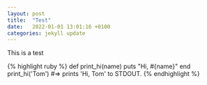 ```yaml
---
layout: post
title:  "Test"
date:   2022-01-01 13:01:16 +0100
categories: jekyll update
---
```

This is a test

{% highlight ruby %}
def print_hi(name)
  puts "Hi, #{name}"
end
print_hi('Tom')
#=> prints 'Hi, Tom' to STDOUT.
{% endhighlight %}
